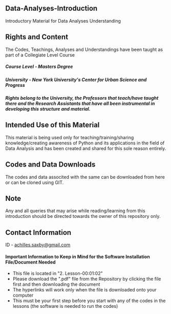 ## Data-Analyses-Introduction
Introductory Material for Data Analyses Understanding

## Rights and Content
The Codes, Teachings, Analyses and Understandings have been taught as part of a Collegiate Level Course
##### Course Level - Masters Degree
##### University - New York University's Center for Urban Science and Progress
##### Rights belong to the University, the Professors that teach/have taught there and the Research Assistants that have all been instrumental in developing this structure and material.

## Intended Use of this Material
This material is being used only for teaching/training/sharing knowledge/creating awareness of Python and its applications in the field of Data Analysis and has been created and shared for this sole reason entirely.

## Codes and Data Downloads
The codes and data associted with the same can be downloaded from here or can be cloned using GIT.

## Note
Any and all queries that may arise while reading/learning from this introduction should be directed towards the owner of this repository only. 

## Contact Information
ID - achilles.saxby@gmail.com

#### Important Information to Keep in Mind for the Software Installation File/Document Needed
- This file is located in "2. Lesson-00:01:02"
- Please download the ".pdf" file from the Repository by clicking the file first and then downloading the document
- The hyperlinks will work only when the file is downloaded onto your computer
- This must be your first step before you start with any of the codes in the lessons (the software is needed to run the codes)
